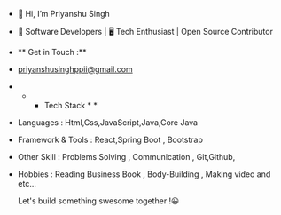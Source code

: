 - 👋 Hi, I’m Priyanshu Singh 
- 🚀 Software Developers | 🖥️ Tech Enthusiast | Open Source Contributor 
- ** Get in Touch :**
- priyanshusinghppii@gmail.com
- * * Tech Stack * *
- Languages : Html,Css,JavaScript,Java,Core Java
- Framework & Tools : React,Spring Boot , Bootstrap
- Other Skill : Problems Solving , Communication , Git,Github,
- Hobbies : Reading Business Book , Body-Building , Making video and etc...

  Let's build something swesome together !😀

<!---
eraserhead-deku/eraserhead-deku is a ✨ special ✨ repository because its `README.md` (this file) appears on your GitHub profile.
You can click the Preview link to take a look at your changes.
--->
